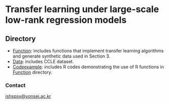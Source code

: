 # Transfer learning under large-scale low-rank regression models

## Directory
- [Function](https://github.com/ishspsy/transfer_learning/tree/main/Function): includes functions that implement transfer learning algorithms and generate synthetic data used in Section 3.
- [Data](https://github.com/ishspsy/transfer_learning/tree/main/Data): includes CCLE dataset.
- [Codeexample](https://github.com/ishspsy/transfer_learning/tree/main/Codeexample): includes R codes demonstrating the use of R functions in [Function](https://github.com/ishspsy/transfer_learning/tree/main/Function) directory.

### Contact
ishspsy@yonsei.ac.kr
